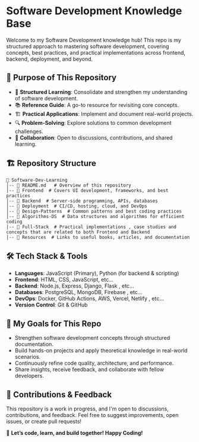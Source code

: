 # Software Development Knowledge Base

Welcome to my Software Development knowledge hub! This repo is my structured approach to mastering software development, covering concepts, best practices, and practical implementations across frontend, backend, deployment, and beyond.

## 📌 Purpose of This Repository
- 🚀 **Structured Learning**: Consolidate and strengthen my understanding of software development.
- 📚 **Reference Guide**: A go-to resource for revisiting core concepts.
- 🏗 **Practical Applications**: Implement and document real-world projects.
- 🔍 **Problem-Solving**: Explore solutions to common development challenges.
- 🤝 **Collaboration**: Open to discussions, contributions, and shared learning.

## 🏗 Repository Structure

```
📂 Software-Dev-Learning
│-- 📜 README.md   # Overview of this repository
│-- 📂 Frontend  # Covers UI development, frameworks, and best practices
│-- 📂 Backend  # Server-side programming, APIs, databases
│-- 📂 Deployment  # CI/CD, hosting, cloud, and DevOps
│-- 📂 Design-Patterns  # Common patterns and best coding practices
│-- 📂 Algorithms-DS  # Data structures and algorithms for efficient coding
│-- 📂 Full-Stack  # Practical implementations , case studies and concepts that are related to both Frontend and Backend 
│-- 📂 Resources  # Links to useful books, articles, and documentation
```

## 🛠 Tech Stack & Tools
- **Languages**: JavaScript (Primary), Python (for backend & scripting)
- **Frontend**: HTML, CSS, JavaScript, etc...
- **Backend**: Node.js, Express, Django, Flask , etc...
- **Databases**: PostgreSQL, MongoDB, Firebase , etc...
- **DevOps**: Docker, GitHub Actions, AWS, Vercel, Netlify , etc...
- **Version Control**: Git & GitHub

## 🌱 My Goals for This Repo
- Strengthen software development concepts through structured documentation.
- Build hands-on projects and apply theoretical knowledge in real-world scenarios.
- Continuously refine code quality, architecture, and performance.
- Share insights, receive feedback, and collaborate with fellow developers.

## 🤝 Contributions & Feedback
This repository is a work in progress, and I'm open to discussions, contributions, and feedback. Feel free to suggest improvements, open issues, or create pull requests!

🚀 **Let’s code, learn, and build together! Happy Coding!**
